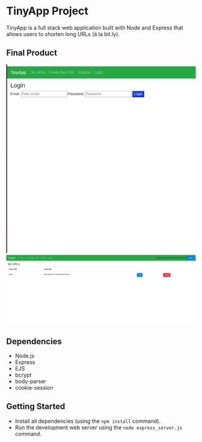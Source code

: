 # TinyApp Project

TinyApp is a full stack web application built with Node and Express that allows users to shorten long URLs (à la bit.ly).

## Final Product

!["screenshot of login page"](https://github.com/SyedHamzaAsim/tinyapp/blob/master/docs/LoginPage.png)
!["screenshot of urls page"](https://github.com/SyedHamzaAsim/tinyapp/blob/master/docs/URLS.png)

## Dependencies

- Node.js
- Express
- EJS
- bcrypt
- body-parser
- cookie-session


## Getting Started

- Install all dependencies (using the `npm install` command).
- Run the development web server using the `node express_server.js` command.